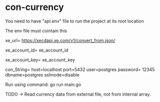 # con-currency

You need to have "api.env" file to run the project at its root location

The env file must cointain this 

  xe_url= https://xecdapi.xe.com/v1/convert_from.json/
  
  xe_account_id= xe_account_id
  
  xe_account_key= xe_account_key
  
  con_String= host=localhost port=5432 user=postgres password= 12345 dbname=postgres sslmode=disable

Run using command: go run main.go

TODO → Read currency data from external file, not from internal array.
